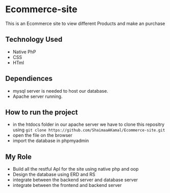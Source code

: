 # Ecommerce-site
This is an Ecommerce site to view different Products and make an purchase

## Technology Used
- Native PhP
- CSS
- HTml

## Dependiences 
- mysql server is needed to host our database.
- Apache server running.

## How to run the project 
- in the htdocs folder in our apache server we have to clone this repositry using 
   `git clone https://github.com/ShaimaaAKamal/Ecommerce-site.git`
-  open the file on the browser
-  import the database in phpmyadmin 


## My Role
- Build all the restful ApI for the site using native php and oop
- Design the database using ERD and RS
- integrate between the backend server and database server 
- integrate between the frontend and backend server
